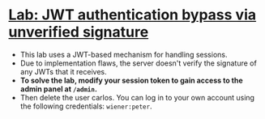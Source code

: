 # [Lab: JWT authentication bypass via unverified signature](https://portswigger.net/web-security/jwt/lab-jwt-authentication-bypass-via-unverified-signature)

- This lab uses a JWT-based mechanism for handling sessions.
- Due to implementation flaws, the server doesn't verify the signature of any JWTs that it receives.
- **To solve the lab, modify your session token to gain access to the admin panel at `/admin`.**
- Then delete the user carlos. You can log in to your own account using the following credentials: `wiener:peter`.
